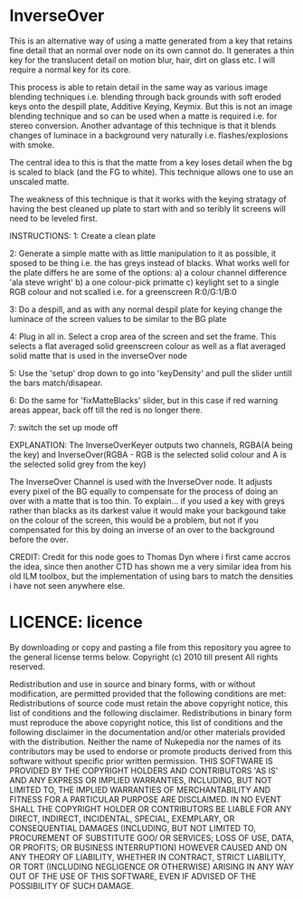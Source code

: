 InverseOver
===========

This is an alternative way of using a matte generated from a key that retains fine detail that an normal over node on its own cannot do. It generates a thin key for the translucent detail on motion blur, hair, dirt on glass etc. I will require a normal key for its core.

This process is able to retain detail in the same way as various image blending techniques  i.e. blending through back grounds with soft eroded keys onto the despill plate, Additive Keying, Keymix. But this is not an image blending technique and so can be used when a matte is required i.e. for stereo conversion. Another advantage of this technique is that it blends changes of luminace in a background very naturally i.e. flashes/explosions with smoke.

The central idea to this is that the matte from a key loses detail when the bg is scaled to black (and the FG to white). This technique allows one to use an unscaled matte. 

The weakness of this technique is that it works with the keying stratagy of having the best cleaned up plate to start with and so teribly lit screens will need to be leveled first.

INSTRUCTIONS:
1: Create a clean plate

2: Generate a simple matte with as little manipulation to it as possible, it sposed to be thing i.e. the has greys instead of blacks. What works well for the plate differs he are some of the options:
a) a colour channel difference 'ala steve wright'
b) a one colour-pick primatte
c) keylight set to a single RGB colour and not scalled i.e. for a greenscreen R:0/G:1/B:0

3: Do a despill, and as with any normal despil plate for keying change the luminace of the screen values to be similar to the BG plate

4: Plug in all in. Select a crop area of the screen and set the frame. This selects a flat averaged solid greenscreen colour as well as a flat averaged solid matte that is used in the inverseOver node

5: Use the 'setup' drop down to go into 'keyDensity' and pull the slider untill the bars match/disapear.

6: Do the same for 'fixMatteBlacks' slider, but in this case if red warning areas appear, back off till the red is no longer there.

7: switch the set up mode off

EXPLANATION:
The InverseOverKeyer outputs two channels, RGBA(A being the key) and InverseOver(RGBA - RGB is the selected solid colour and A is the selected solid grey from the key)

The InverseOver Channel is used with the InverseOver node. It adjusts every pixel of the BG equally to compensate for the process of doing an over with a matte that is too thin. To explain... if you used a key with greys rather than blacks as its darkest value it would make your backgound take on the colour of the screen, this would be a problem, but not if you compensated for this by doing an inverse of an over to the background before the over.


CREDIT:
Credit for this node goes to Thomas Dyn where i first came accros the idea, since then another CTD has shown me a very similar idea from his old ILM toolbox, but the implementation of using bars to match the densities i have not seen anywhere else. 

LICENCE:
licence
===========
By downloading or copy and pasting a file from this repository you agree to the general license terms below.
Copyright (c) 2010 till present
All rights reserved.

Redistribution and use in source and binary forms, with or without modification, are permitted provided that the following conditions are met:
Redistributions of source code must retain the above copyright notice, this list of conditions and the following disclaimer.
Redistributions in binary form must reproduce the above copyright notice, this list of conditions and the following disclaimer in the documentation and/or other materials provided with the distribution.
Neither the name of Nukepedia nor the names of its contributors may be used to endorse or promote products derived from this software without specific prior written permission.
THIS SOFTWARE IS PROVIDED BY THE COPYRIGHT HOLDERS AND CONTRIBUTORS 'AS IS' AND ANY EXPRESS OR IMPLIED WARRANTIES, INCLUDING, BUT NOT LIMITED TO, THE IMPLIED WARRANTIES OF MERCHANTABILITY AND FITNESS FOR A PARTICULAR PURPOSE ARE DISCLAIMED. IN NO EVENT SHALL THE COPYRIGHT HOLDER OR CONTRIBUTORS BE LIABLE FOR ANY DIRECT, INDIRECT, INCIDENTAL, SPECIAL, EXEMPLARY, OR CONSEQUENTIAL DAMAGES (INCLUDING, BUT NOT LIMITED TO, PROCUREMENT OF SUBSTITUTE GOO/ OR SERVICES; LOSS OF USE, DATA, OR PROFITS; OR BUSINESS INTERRUPTION) HOWEVER CAUSED AND ON ANY THEORY OF LIABILITY, WHETHER IN CONTRACT, STRICT LIABILITY, OR TORT (INCLUDING NEGLIGENCE OR OTHERWISE) ARISING IN ANY WAY OUT OF THE USE OF THIS SOFTWARE, EVEN IF ADVISED OF THE POSSIBILITY OF SUCH DAMAGE.
